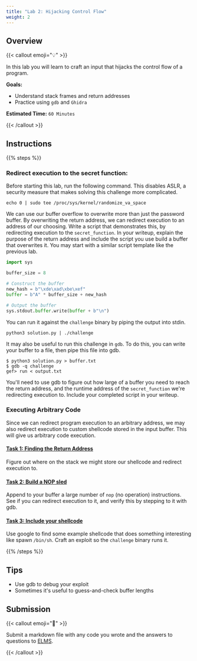 ```yaml
---
title: "Lab 2: Hijacking Control Flow"
weight: 2
---
```


## Overview

{{< callout emoji="💡" >}}

In this lab you will learn to craft an input that hijacks the control flow of a
program.

**Goals:**

- Understand stack frames and return addresses
- Practice using `gdb` and `Ghidra`

**Estimated Time:** `60 Minutes`

{{< /callout >}}

## Instructions

{{% steps %}}

### Redirect execution to the secret function:

Before starting this lab, run the following command. This disables ASLR, a
security measure that makes solving this challenge more complicated.

```
echo 0 | sudo tee /proc/sys/kernel/randomize_va_space
```

We can use our buffer overflow to overwrite more than just the password buffer.
By overwriting the return address, we can redirect execution to an address of
our choosing. Write a script that demonstrates this, by redirecting execution to
the `secret_function`. In your writeup, explain the purpose of the return
address and include the script you use build a buffer that overwrites it. You
may start with a similar script template like the previous lab.

```python
import sys

buffer_size = 8

# Construct the buffer
new_hash = b"\xde\xad\xbe\xef"
buffer = b"A" * buffer_size + new_hash

# Output the buffer
sys.stdout.buffer.write(buffer + b"\n")
```

You can run it against the `challenge` binary by piping the output into stdin.

```
python3 solution.py | ./challenge
```

It may also be useful to run this challenge in `gdb`. To do this, you can write
your buffer to a file, then pipe this file into gdb.

```
$ python3 solution.py > buffer.txt
$ gdb -q challenge
gef> run < output.txt
```

You'll need to use gdb to figure out how large of a buffer you need to reach the
return address, and the runtime address of the `secret_function` we're
redirecting execution to. Include your completed script in your writeup.

### Executing Arbitrary Code

Since we can redirect program execution to an arbitrary address, we may also
redirect execution to custom shellcode stored in the input buffer. This will
give us arbitrary code execution.

#### <u>Task 1: Finding the Return Address</u>

Figure out where on the stack we might store our shellcode and redirect
execution to.

#### <u>Task 2: Build a NOP sled</u>

Append to your buffer a large number of `nop` (no operation) instructions. See
if you can redirect execution to it, and verify this by stepping to it with gdb.

#### <u>Task 3: Include your shellcode</u>

Use google to find some example shellcode that does something interesting like
spawn `/bin/sh`. Craft an exploit so the `challenge` binary runs it.

{{% /steps %}}

## Tips

- Use gdb to debug your exploit
- Sometimes it's useful to guess-and-check buffer lengths

## Submission

{{< callout emoji="📝" >}}

Submit a markdown file with any code you wrote and the answers to questions to
[ELMS](https://umd.instructure.com/courses/1374508/assignments).

{{< /callout >}}
